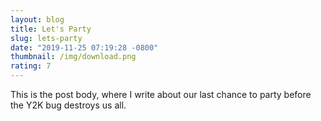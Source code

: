 ```yaml
---
layout: blog
title: Let's Party
slug: lets-party
date: "2019-11-25 07:19:28 -0800"
thumbnail: /img/download.png
rating: 7
---
```


This is the post body, where I write about our last chance to party before the Y2K bug destroys us all.

